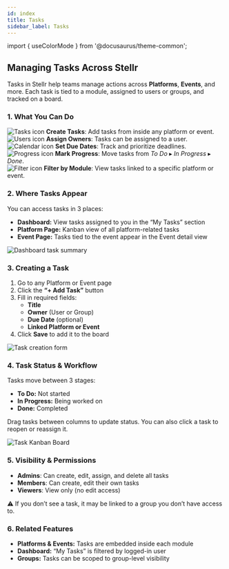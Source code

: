 ```yaml
---
id: index
title: Tasks
sidebar_label: Tasks
---
```


import { useColorMode } from '@docusaurus/theme-common';

<div class="p-6 bg-white rounded-lg shadow-sm space-y-6">

  <h2 class="h2 text-accent-secondary">Managing Tasks Across Stellr</h2>

  <p class="body text-gray-dark">
    Tasks in Stellr help teams manage actions across <strong>Platforms</strong>, <strong>Events</strong>, and more. Each task is tied to a module, assigned to users or groups, and tracked on a board.
  </p>

  ### 1. What You Can Do

  <div class="grid grid-cols-1 sm:grid-cols-2 gap-4 mt-4">

  <div class="flex items-center space-x-3">
    <img src={`/icons/tasks-${useColorMode().colorMode}.svg`} class="inline-icon" alt="Tasks icon" />
    <span class="body"><strong>Create Tasks</strong>: Add tasks from inside any platform or event.</span>
  </div>

  <div class="flex items-center space-x-3">
    <img src={`/icons/users-${useColorMode().colorMode}.svg`} class="inline-icon" alt="Users icon" />
    <span class="body"><strong>Assign Owners</strong>: Tasks can be assigned to a user.</span>
  </div>

  <div class="flex items-center space-x-3">
    <img src={`/icons/calendar-${useColorMode().colorMode}.svg`} class="inline-icon" alt="Calendar icon" />
    <span class="body"><strong>Set Due Dates</strong>: Track and prioritize deadlines.</span>
  </div>

  <div class="flex items-center space-x-3">
    <img src={`/icons/edit-${useColorMode().colorMode}.svg`} class="inline-icon" alt="Progress icon" />
    <span class="body"><strong>Mark Progress</strong>: Move tasks from <em>To Do</em> ▸ <em>In Progress</em> ▸ <em>Done</em>.</span>
  </div>

  <div class="flex items-center space-x-3">
    <img src={`/icons/filter-${useColorMode().colorMode}.svg`} class="inline-icon" alt="Filter icon" />
    <span class="body"><strong>Filter by Module</strong>: View tasks linked to a specific platform or event.</span>
  </div>

</div>

  ### 2. Where Tasks Appear

  <p class="body">
    You can access tasks in 3 places:
  </p>

  <ul class="list-disc pl-6 body">
    <li><strong>Dashboard:</strong> View tasks assigned to you in the “My Tasks” section</li>
    <li><strong>Platform Page:</strong> Kanban view of all platform-related tasks</li>
    <li><strong>Event Page:</strong> Tasks tied to the event appear in the Event detail view</li>
  </ul>

  <div style={{ textAlign: 'center' }}>
    <img
      src="/img/tasks-dashboard-my-tasks.png"
      alt="Dashboard task summary"
      style={{
        borderRadius: '0.5rem',
        boxShadow: '0 0 10px rgba(0,0,0,0.05)',
        maxWidth: '100%',
        marginTop: '1rem'
      }}
    />
  </div>
  <!-- 📸 Screenshot: /img/tasks-dashboard-my-tasks.png -->

  ### 3. Creating a Task

<ol class="list-decimal pl-6 body space-y-2">
  <li>Go to any Platform or Event page</li>
  <li>Click the <strong>“+ Add Task”</strong> button</li>
  <li>
    Fill in required fields:
    <ul class="list-disc pl-6 mt-1">
      <li><strong>Title</strong></li>
      <li><strong>Owner</strong> (User or Group)</li>
      <li><strong>Due Date</strong> (optional)</li>
      <li><strong>Linked Platform or Event</strong></li>
    </ul>
  </li>
  <li>Click <strong>Save</strong> to add it to the board</li>
</ol>

  <div style={{ textAlign: 'center' }}>
    <img
      src="/img/tasks-create-form.png"
      alt="Task creation form"
      style={{
        borderRadius: '0.5rem',
        boxShadow: '0 0 10px rgba(0,0,0,0.05)',
        maxWidth: '100%',
        marginTop: '1rem'
      }}
    />
  </div>
  <!-- 📸 Screenshot: /img/tasks-create-form.png -->

  ### 4. Task Status & Workflow

  <p class="body">
    Tasks move between 3 stages:
  </p>

  <ul class="list-disc pl-6 body">
    <li><strong>To Do:</strong> Not started</li>
    <li><strong>In Progress:</strong> Being worked on</li>
    <li><strong>Done:</strong> Completed</li>
  </ul>

  <p class="body">
    Drag tasks between columns to update status. You can also click a task to reopen or reassign it.
  </p>

  <div style={{ textAlign: 'center' }}>
    <img
      src="/img/tasks-kanban-view.png"
      alt="Task Kanban Board"
      style={{
        borderRadius: '0.5rem',
        boxShadow: '0 0 10px rgba(0,0,0,0.05)',
        maxWidth: '100%',
        marginTop: '1rem'
      }}
    />
  </div>
  <!-- 📸 Screenshot: /img/tasks-kanban-view.png -->

  ### 5. Visibility & Permissions

  <ul class="list-disc pl-6 body">
    <li><strong>Admins</strong>: Can create, edit, assign, and delete all tasks</li>
    <li><strong>Members</strong>: Can create, edit their own tasks</li>
    <li><strong>Viewers</strong>: View only (no edit access)</li>
  </ul>

  <div class="mt-4 text-sm bg-gray-light p-4 rounded text-gray-dark">
    ⚠️ If you don’t see a task, it may be linked to a group you don’t have access to.
  </div>

  ### 6. Related Features

  <ul class="list-disc pl-6 body">
    <li><strong>Platforms & Events:</strong> Tasks are embedded inside each module</li>
    <li><strong>Dashboard:</strong> “My Tasks” is filtered by logged-in user</li>
    <li><strong>Groups:</strong> Tasks can be scoped to group-level visibility</li>
  </ul>

</div>